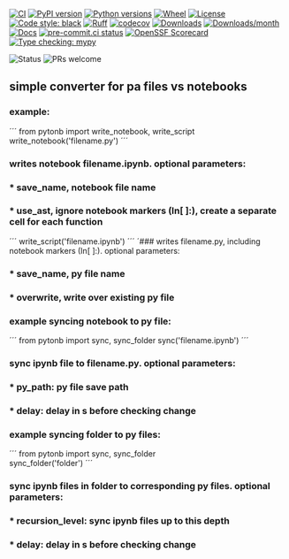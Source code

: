 [![CI](https://github.com/k4144/pytonb/actions/workflows/release.yml/badge.svg?branch=main)](https://github.com/k4144/pytonb/actions/workflows/release.yml)
[![PyPI version](https://img.shields.io/pypi/v/pytonb)](https://pypi.org/project/pytonb/)
[![Python versions](https://img.shields.io/pypi/pyversions/pytonb)](https://pypi.org/project/pytonb/)
[![Wheel](https://img.shields.io/pypi/wheel/pytonb)](https://pypi.org/project/pytonb/)
[![License](https://img.shields.io/github/license/k4144/pytonb)](LICENSE)
[![Code style: black](https://img.shields.io/badge/code%20style-black-000000)](https://github.com/psf/black)
[![Ruff](https://img.shields.io/endpoint?url=https://raw.githubusercontent.com/astral-sh/ruff/main/assets/badge/v2.json)](https://github.com/astral-sh/ruff)
[![codecov](https://codecov.io/gh/k4144/pytonb/branch/main/graph/badge.svg)](https://codecov.io/gh/k4144/pytonb)
[![Downloads](https://static.pepy.tech/badge/pytonb)](https://pepy.tech/project/pytonb)
[![Downloads/month](https://static.pepy.tech/badge/pytonb/month)](https://pepy.tech/project/pytonb)
[![Docs](https://readthedocs.org/projects/pytonb/badge/?version=latest)](https://pytonb.readthedocs.io/en/latest/?badge=latest)
[![pre-commit.ci status](https://results.pre-commit.ci/badge/github/k4144/pytonb/main.svg)](https://results.pre-commit.ci/latest/github/k4144/pytonb/main)
[![OpenSSF Scorecard](https://api.securityscorecards.dev/projects/github.com/k4144/pytonb/badge)](https://securityscorecards.dev/viewer/?uri=github.com/k4144/pytonb)
[![Type checking: mypy](https://img.shields.io/badge/type%20checking-mypy-blue)](https://github.com/python/mypy)

![Status](https://img.shields.io/badge/status-alpha-orange)
![PRs welcome](https://img.shields.io/badge/PRs-welcome-brightgreen)



## simple converter for pa files vs notebooks
### example:
´´´
from pytonb import write_notebook, write_script
write_notebook('filename.py')
´´´
### writes notebook filename.ipynb. optional parameters:
### * save_name, notebook file name
### * use_ast, ignore notebook markers (In[ ]:), create a separate cell for each function
´´´
write_script('filename.ipynb')
´´´
´### writes filename.py, including notebook markers (In[ ]:). optional parameters:
### * save_name, py file name  
### * overwrite, write over existing py file
### example syncing notebook to py file:
´´´
from pytonb import sync, sync_folder
sync('filename.ipynb')
´´´
### sync ipynb file to filename.py. optional parameters:
### * py_path: py file save path
### * delay: delay in s before checking change
### example syncing folder to py files:
´´´
from pytonb import sync, sync_folder           
sync_folder('folder')
´´´
### sync ipynb files in folder to corresponding py files.  optional parameters:
### * recursion_level: sync ipynb files up to this depth 
### * delay: delay in s before checking change

